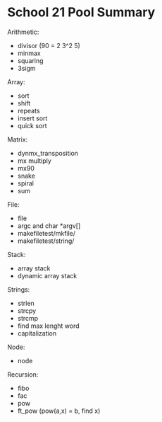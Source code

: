 # School 21 Pool Summary

Arithmetic:
- divisor (90 = 2 3^2 5)
- minmax
- squaring
- 3sigm

Array:
- sort
- shift
- repeats
- insert sort
- quick sort

Matrix:
- dynmx_transposition
- mx multiply
- mx90
- snake
- spiral
- sum

File:
- file
- argc and char *argv[]
- makefiletest/mkfile/
- makefiletest/string/

Stack:
- array stack
- dynamic array stack

Strings:
- strlen
- strcpy
- strcmp
- find max lenght word
- capitalization

Node:

- node

Recursion:

- fibo
- fac
- pow
- ft_pow (pow(a,x) = b, find x) 
